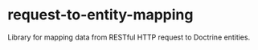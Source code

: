 # request-to-entity-mapping
Library for mapping data from RESTful HTTP request to Doctrine entities.
